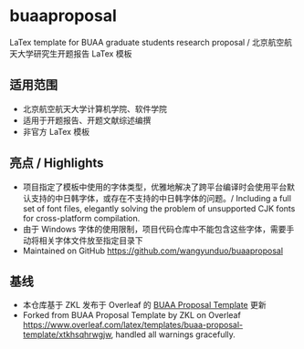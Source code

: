 # buaaproposal

LaTex template for BUAA graduate students research proposal / 北京航空航天大学研究生开题报告 LaTex 模板

## 适用范围

- 北京航空航天大学计算机学院、软件学院
- 适用于开题报告、开题文献综述编撰
- 非官方 LaTex 模板

## 亮点 / Highlights

- 项目指定了模板中使用的字体类型，优雅地解决了跨平台编译时会使用平台默认支持的中日韩字体，或存在不支持的中日韩字体的问题。/ Including a full set of font files, elegantly solving the problem of unsupported CJK fonts for cross-platform compilation.
- 由于 Windows 字体的使用限制，项目代码仓库中不能包含这些字体，需要手动将相关字体文件放至指定目录下
- Maintained on GitHub https://github.com/wangyunduo/buaaproposal

## 基线

- 本仓库基于 ZKL 发布于 Overleaf 的 [BUAA Proposal Template](https://www.overleaf.com/latex/templates/buaa-proposal-template/xtkhsqhrwgjw) 更新
- Forked from BUAA Proposal Template by ZKL on Overleaf https://www.overleaf.com/latex/templates/buaa-proposal-template/xtkhsqhrwgjw, handled all warnings gracefully.
